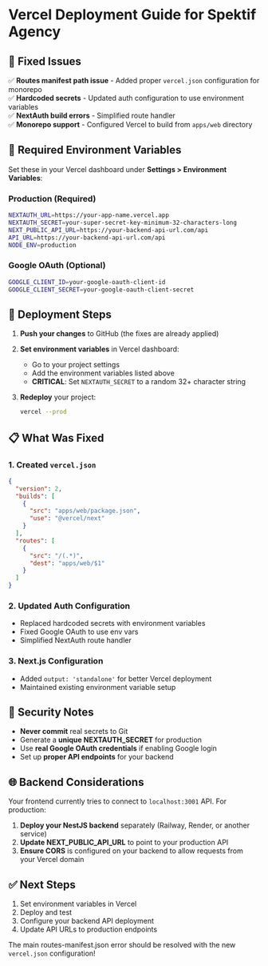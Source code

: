 # Vercel Deployment Guide for Spektif Agency

## 🚀 Fixed Issues

✅ **Routes manifest path issue** - Added proper `vercel.json` configuration for monorepo  
✅ **Hardcoded secrets** - Updated auth configuration to use environment variables  
✅ **NextAuth build errors** - Simplified route handler  
✅ **Monorepo support** - Configured Vercel to build from `apps/web` directory  

## 📝 Required Environment Variables

Set these in your Vercel dashboard under **Settings > Environment Variables**:

### Production (Required)
```bash
NEXTAUTH_URL=https://your-app-name.vercel.app
NEXTAUTH_SECRET=your-super-secret-key-minimum-32-characters-long
NEXT_PUBLIC_API_URL=https://your-backend-api-url.com/api
API_URL=https://your-backend-api-url.com/api
NODE_ENV=production
```

### Google OAuth (Optional)
```bash
GOOGLE_CLIENT_ID=your-google-oauth-client-id
GOOGLE_CLIENT_SECRET=your-google-oauth-client-secret
```

## 🔧 Deployment Steps

1. **Push your changes** to GitHub (the fixes are already applied)

2. **Set environment variables** in Vercel dashboard:
   - Go to your project settings
   - Add the environment variables listed above
   - **CRITICAL**: Set `NEXTAUTH_SECRET` to a random 32+ character string

3. **Redeploy** your project:
   ```bash
   vercel --prod
   ```

## 📋 What Was Fixed

### 1. Created `vercel.json` 
```json
{
  "version": 2,
  "builds": [
    {
      "src": "apps/web/package.json",
      "use": "@vercel/next"
    }
  ],
  "routes": [
    {
      "src": "/(.*)",
      "dest": "apps/web/$1"
    }
  ]
}
```

### 2. Updated Auth Configuration
- Replaced hardcoded secrets with environment variables
- Fixed Google OAuth to use env vars
- Simplified NextAuth route handler

### 3. Next.js Configuration
- Added `output: 'standalone'` for better Vercel deployment
- Maintained existing environment variable setup

## 🔐 Security Notes

- **Never commit** real secrets to Git
- Generate a **unique NEXTAUTH_SECRET** for production
- Use **real Google OAuth credentials** if enabling Google login
- Set up **proper API endpoints** for your backend

## 🌐 Backend Considerations

Your frontend currently tries to connect to `localhost:3001` API. For production:

1. **Deploy your NestJS backend** separately (Railway, Render, or another service)
2. **Update NEXT_PUBLIC_API_URL** to point to your production API
3. **Ensure CORS** is configured on your backend to allow requests from your Vercel domain

## ✅ Next Steps

1. Set environment variables in Vercel
2. Deploy and test
3. Configure your backend API deployment
4. Update API URLs to production endpoints

The main routes-manifest.json error should be resolved with the new `vercel.json` configuration!
